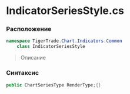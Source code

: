 
# IndicatorSeriesStyle.cs
### Расположение
```csharp
namespace TigerTrade.Chart.Indicators.Common  
    class IndicatorSeriesStyle
```

> Описание

### Синтаксис
```csharp
public ChartSeriesType RenderType;{}
```
